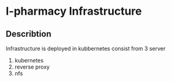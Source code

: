 # I-pharmacy Infrastructure
## Describtion
Infrastructure is deployed in kubbernetes consist from  3 server 
1. kubernetes
2. reverse proxy
3. nfs



